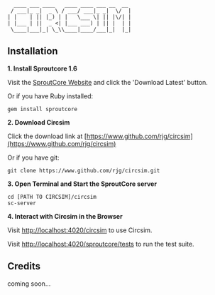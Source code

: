       ____ ___ ____   ____ ____ ___ __  __ 
     / ___|_ _|  _ \ / ___/ ___|_ _|  \/  |
    | |    | || |_) | |   \___ \| || |\/| |
    | |___ | ||  _ <| |___ ___) | || |  | |
     \____|___|_| \_\\____|____/___|_|  |_|
     
Installation
------------

**1. Install Sproutcore 1.6** 

Visit the [SproutCore Website](http://www.sproutcore.com) and click the 'Download Latest' button.

Or if you have Ruby installed:

    gem install sproutcore
     
**2. Download Circsim**

Click the download link at [https://www.github.com/rjg/circsim](https://www.github.com/rjg/circsim)

Or if you have git: 

    git clone https://www.github.com/rjg/circsim.git

**3. Open Terminal and Start the SproutCore server**

    cd [PATH TO CIRCSIM]/circsim
    sc-server
    
**4. Interact with Circsim in the Browser**

Visit [http://localhost:4020/circsim](http://localhost:4020/circsim) to use Circsim.

Visit [http://localhost:4020/sproutcore/tests](http://localhost:4020/sproutcore/tests) to run the test suite.



Credits
-------



coming soon...